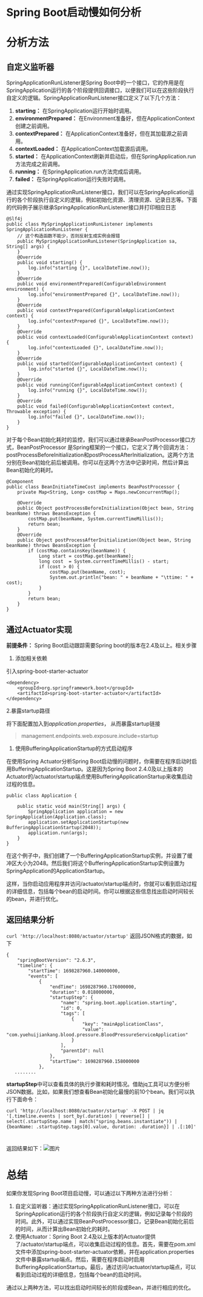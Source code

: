# Spring Boot启动慢如何分析

# 分析方法

## 自定义监听器

SpringApplicationRunListener是Spring Boot中的一个接口，它的作用是在SpringApplication运行的各个阶段提供回调接口，以便我们可以在这些阶段执行自定义的逻辑。SpringApplicationRunListener接口定义了以下几个方法：

1. **starting：** 在SpringApplication运行开始时调用。
2. **environmentPrepared：** 在Environment准备好，但在ApplicationContext创建之前调用。
3. **contextPrepared：** 在ApplicationContext准备好，但在其加载源之前调用。
4. **contextLoaded：** 在ApplicationContext加载源后调用。
5. **started：** 在ApplicationContext刷新并启动后，但在SpringApplication.run方法完成之前调用。
6. **running：** 在SpringApplication.run方法完成后调用。
7. **failed：** 在SpringApplication运行失败时调用。

通过实现SpringApplicationRunListener接口，我们可以在SpringApplication运行的各个阶段执行自定义的逻辑，例如初始化资源、清理资源、记录日志等。下面的代码例子展示继承SpringApplicationRunListener接口并打印相应日志

```
@Slf4j
public class MySpringApplicationRunListener implements SpringApplicationRunListener {
    // 这个构造函数不能少，否则反射生成实例会报错
    public MySpringApplicationRunListener(SpringApplication sa, String[] args) {
    }
    @Override
    public void starting() {
        log.info("starting {}", LocalDateTime.now());
    }
    @Override
    public void environmentPrepared(ConfigurableEnvironment environment) {
        log.info("environmentPrepared {}", LocalDateTime.now());
    }
    @Override
    public void contextPrepared(ConfigurableApplicationContext context) {
        log.info("contextPrepared {}", LocalDateTime.now());
    }
    @Override
    public void contextLoaded(ConfigurableApplicationContext context) {
        log.info("contextLoaded {}", LocalDateTime.now());
    }
    @Override
    public void started(ConfigurableApplicationContext context) {
        log.info("started {}", LocalDateTime.now());
    }
    @Override
    public void running(ConfigurableApplicationContext context) {
        log.info("running {}", LocalDateTime.now());
    }
    @Override
    public void failed(ConfigurableApplicationContext context, Throwable exception) {
        log.info("failed {}", LocalDateTime.now());
    }
}
```

对于每个Bean初始化耗时的监控，我们可以通过继承BeanPostProcessor接口方式，BeanPostProcessor 是Spring框架的一个接口，它定义了两个回调方法：postProcessBeforeInitialization和postProcessAfterInitialization。这两个方法分别在Bean初始化前后被调用。你可以在这两个方法中记录时间，然后计算出Bean初始化的耗时。

```
@Component
public class BeanInitiateTimeCost implements BeanPostProcessor {
    private Map<String, Long> costMap = Maps.newConcurrentMap();
  
    @Override
    public Object postProcessBeforeInitialization(Object bean, String beanName) throws BeansException {
        costMap.put(beanName, System.currentTimeMillis());
        return bean;
    }
    @Override
    public Object postProcessAfterInitialization(Object bean, String beanName) throws BeansException {
        if (costMap.containsKey(beanName)) {
            Long start = costMap.get(beanName);
            long cost  = System.currentTimeMillis() - start;
            if (cost > 0) {
                costMap.put(beanName, cost);
                System.out.println("bean: " + beanName + "\ttime: " + cost);
            }
        }
        return bean;
    }
}
```

## 通过Actuator实现

**前提条件：** Spring Boot启动跟踪需要Spring boot的版本在2.4及以上。相关步骤

1. 添加相关依赖

引入spring-boot-starter-actuator

```
<dependency>
    <groupId>org.springframework.boot</groupId>
    <artifactId>spring-boot-starter-actuator</artifactId>
</dependency>
```

2.暴露startup路径

将下面配置加入到*application.properties*， 从而暴露startup链接

> management.endpoints.web.exposure.include=startup

1. 使用BufferingApplicationStartup的方式启动程序

在使用Spring Actuator分析Spring Boot启动慢的问题时，你需要在程序启动时启用BufferingApplicationStartup。这是因为Spring Boot 2.4.0及以上版本的Actuator的/actuator/startup端点使用BufferingApplicationStartup来收集启动过程的信息。

```
public class Application {

    public static void main(String[] args) {
        SpringApplication application = new SpringApplication(Application.class);
        application.setApplicationStartup(new BufferingApplicationStartup(2048));
        application.run(args);
    }
}
```

在这个例子中，我们创建了一个BufferingApplicationStartup实例，并设置了缓冲区大小为2048。然后我们将这个BufferingApplicationStartup实例设置为SpringApplication的ApplicationStartup。

这样，当你启动应用程序并访问/actuator/startup端点时，你就可以看到启动过程的详细信息，包括每个bean的启动时间。你可以根据这些信息找出启动时间较长的bean，并进行优化。

## 返回结果分析

`curl 'http://localhost:8080/actuator/startup'` 返回JSON格式的数据，如下

```
{
    "springBootVersion": "2.6.3",
    "timeline": {
        "startTime": 1698287960.140000000,
        "events": [
            {
                "endTime": 1698287960.176000000,
                "duration": 0.018000000,
                "startupStep": {
                    "name": "spring.boot.application.starting",
                    "id": 0,
                    "tags": [
                        {
                            "key": "mainApplicationClass",
                            "value": "com.yuehuijiankang.blood.pressure.BloodPressureServiceApplication"
                        }
                    ],
                    "parentId": null
                },
                "startTime": 1698287960.158000000
            },
   ........         
```

**startupStep**中可以查看具体的执行步骤和耗时情况。借助jq工具可以方便分析JSON数据。比如，如果我们想查看Bean初始化最慢的前10个bean。我们可以执行下面命令：

```
curl 'http://localhost:8080/actuator/startup' -X POST | jq '[.timeline.events | sort_by(.duration) | reverse[] | select(.startupStep.name | match("spring.beans.instantiate")) | {beanName: .startupStep.tags[0].value, duration: .duration}] | .[:10]'
```

# 

返回结果如下：![图片](https://mmbiz.qpic.cn/sz_mmbiz_png/o5KQuEJxTEE7Q4aiagApQiafuoOOwnGfF8gumvtzJzF2lx3f828usib6JWXk6ap8jYnkkjOzjVv4KpNGia18SuvsbA/640?wx_fmt=png&wxfrom=5&wx_lazy=1&wx_co=1)



# 总结

如果你发现Spring Boot项目启动慢，可以通过以下两种方法进行分析：

1. 自定义监听器：通过实现SpringApplicationRunListener接口，可以在SpringApplication运行的各个阶段执行自定义的逻辑，例如记录每个阶段的时间。此外，可以通过实现BeanPostProcessor接口，记录Bean初始化前后的时间，从而计算出Bean初始化的耗时。
2. 使用Actuator：Spring Boot 2.4及以上版本的Actuator提供了/actuator/startup端点，可以收集启动过程的信息。首先，需要在pom.xml文件中添加spring-boot-starter-actuator依赖，并在application.properties文件中暴露startup端点。然后，需要在程序启动时启用BufferingApplicationStartup。最后，通过访问/actuator/startup端点，可以看到启动过程的详细信息，包括每个bean的启动时间。

通过以上两种方法，可以找出启动时间较长的阶段或Bean，并进行相应的优化。

 